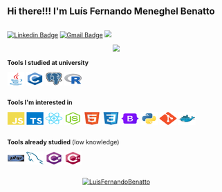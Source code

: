 ## Hi there!!! I'm Luís Fernando Meneghel Benatto  
<div align="center" style="display: flex">

  [![Linkedin Badge](https://img.shields.io/badge/LinkedIn-0077B5?style=for-the-badge&logo=linkedin&logoColor=white&link=https://www.linkedin.com/in/luis-fernando-meneghel-benatto-238061197/)](https://www.linkedin.com/in/luis-fernando-meneghel-benatto-238061197/)
  [![Gmail Badge](https://img.shields.io/badge/Gmail-D14836?style=for-the-badge&logo=gmail&logoColor=white&link=mailto:luisbenatto5@gmail.com)](mailto:luisbenatto5@gmail.com/)
   <a href="https://github.com/LuisFernandoBenatto" target="_blank"><img src="https://img.shields.io/badge/-Github-%23000000?style=for-the-badge&logo=Github&logoColor=white" target="_blank"></a>  
  <!--[![Github Badge](https://img.shields.io/badge/-Github-%23000000?style=for-the-badge&logo=Github&logoColor=white&link=href="https://github.com/LuisFernandoBenatto)](href="https://github.com/LuisFernandoBenatto/)

  <a href="https://www.linkedin.com/in/luis-fernando-meneghel-benatto-238061197" target="_blank"><img src="https://img.shields.io/badge/-LinkedIn-%230077B5?style=for-the-badge&logo=linkedin&logoColor=white" target="_blank"></a>-->  
</div>
<div align="center">
  <a href="https://github.com/LuisFernandoBenatto"></a>
  <img height="180em" src="https://github-readme-stats.vercel.app/api/top-langs/?username=luisfernandobenatto&layout=compact&langs_count=7&theme=dracula"/>
</div>

<b>Tools I studied at university</b>
<div align="start" style="display: inline_block">

  <img align="center" alt="Luis-java" height="30" width="40" src="https://raw.githubusercontent.com/devicons/devicon/master/icons/java/java-original.svg">
  <img align="center" alt="Luis-c" height="30" width="40" src="https://raw.githubusercontent.com/devicons/devicon/master/icons/c/c-original.svg">
  <img align="center" alt="Luis-postgresql" height="30" width="40" src="https://raw.githubusercontent.com/devicons/devicon/master/icons/postgresql/postgresql-original.svg">
  <img align="center" alt="Luis-r" height="30" width="40" src="https://raw.githubusercontent.com/devicons/devicon/master/icons/r/r-original.svg">
  
</div><br />

<b>Tools I'm interested in</b>
<div align="start" style="display: inline_block">

  <img align="center" alt="Luis-js" height="30" width="40" src="https://raw.githubusercontent.com/devicons/devicon/master/icons/javascript/javascript-plain.svg">
  <img align="center" alt="Luis-ts" height="30" width="40" src="https://raw.githubusercontent.com/devicons/devicon/master/icons/typescript/typescript-plain.svg">
   <img align="center" alt="Luis-react" height="30" width="40" src="https://raw.githubusercontent.com/devicons/devicon/master/icons/react/react-original.svg">
  <img align="center" alt="Luis-nodejs" height="30" width="40" src="https://raw.githubusercontent.com/devicons/devicon/master/icons/nodejs/nodejs-original.svg">
  <img align="center" alt="Luis-html" height="30" width="40" src="https://raw.githubusercontent.com/devicons/devicon/master/icons/html5/html5-original.svg">
  <img align="center" alt="Luis-css" height="30" width="40" src="https://raw.githubusercontent.com/devicons/devicon/master/icons/css3/css3-original.svg">
  <img align="center" alt="Luis-bootstrap" height="30" width="40" src="https://raw.githubusercontent.com/devicons/devicon/master/icons/bootstrap/bootstrap-original.svg">
  <img align="center" alt="Luis-python" height="30" width="40" src="https://raw.githubusercontent.com/devicons/devicon/master/icons/python/python-original.svg">
  <img align="center" alt="Luis-git" height="30" width="40" src="https://raw.githubusercontent.com/devicons/devicon/master/icons/git/git-original.svg">
  <img align="center" alt="Luis-docker" height="30" width="40" src="https://raw.githubusercontent.com/devicons/devicon/master/icons/docker/docker-original.svg">
  
</div><br />

<b>Tools already studied </b>(low knowledge)
<div align="start" style="display: inline_block">

  <img align="center" alt="Luis-php" height="30" width="40" src="https://raw.githubusercontent.com/devicons/devicon/master/icons/php/php-original.svg">
  <img align="center" alt="Luis-mysql" height="30" width="40" src="https://raw.githubusercontent.com/devicons/devicon/master/icons/mysql/mysql-original.svg">
  <img align="center" alt="Luis-csharp" height="30" width="40" src="https://raw.githubusercontent.com/devicons/devicon/master/icons/csharp/csharp-original.svg">
  <img align="center" alt="Luis-cplusplus" height="30" width="40" src="https://raw.githubusercontent.com/devicons/devicon/master/icons/cplusplus/cplusplus-original.svg">
</div><br />

<!--<b>🏆 Github Achievements</b></br>-->
<div align="start" style="display: inline_block">
<p align="center"> <a href="https://github.com/LuisFernandoBenatto"><img src="https://github-profile-trophy.vercel.app/?username=LuisFernandoBenatto&margin-w=5&theme=radical" alt="LuisFernandoBenatto" /></a> </p>
</div><br />


